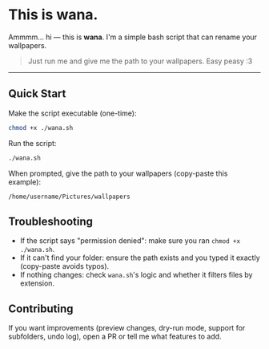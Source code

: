 # This is wana.

Ammmm... hi — this is **wana**. I'm a simple bash script that can rename your wallpapers.

> Just run me and give me the path to your wallpapers. Easy peasy :3

---

## Quick Start

Make the script executable (one-time):

```bash
chmod +x ./wana.sh
```

Run the script:

```bash
./wana.sh
```

When prompted, give the path to your wallpapers (copy-paste this example):

```bash
/home/username/Pictures/wallpapers
```


## Troubleshooting

- If the script says "permission denied": make sure you ran `chmod +x ./wana.sh`.
- If it can't find your folder: ensure the path exists and you typed it exactly (copy-paste avoids typos).
- If nothing changes: check `wana.sh`'s logic and whether it filters files by extension.



## Contributing

If you want improvements (preview changes, dry-run mode, support for subfolders, undo log), open a PR or tell me what features to add.

